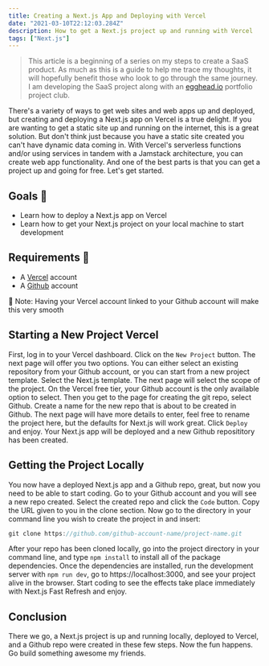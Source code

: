 ```yaml
---
title: Creating a Next.js App and Deploying with Vercel
date: "2021-03-10T22:12:03.284Z"
description: How to get a Next.js project up and running with Vercel  
tags: ["Next.js"]
---
```


> This article is a beginning of a series on my steps to create a SaaS product. As much as this is a guide to help me trace my thoughts, it will hopefully benefit those who look to go through the same journey. I am developing the SaaS project along with an [egghead.io](https://egghead.io/) portfolio project club.

There's a variety of ways to get web sites and web apps up and deployed, but creating and deploying a Next.js app on Vercel is a true delight. If you are wanting to get a static site up and running on the internet, this is a great solution. But don't think just because you have a static site created you can't have dynamic data coming in. With Vercel's serverless functions and/or using services in tandem with a Jamstack architecture, you can create web app functionality. And one of the best parts is that you can get a project up and going for free. Let's get started.

## Goals 🐳

- Learn how to deploy a Next.js app on Vercel
- Learn how to get your Next.js project on your local machine to start development

## Requirements 🦕

- A [Vercel](https://vercel.com/) account
- A [Github](https://github.com/) account

🙂 Note: Having your Vercel account linked to your Github account will make this very smooth

## Starting a New Project Vercel

First, log in to your Vercel dashboard. Click on the `New Project` button. The next page will offer you two options. You can either select an existing repository from your Github account, or you can start from a new project template. Select the Next.js template. The next page will select the scope of the project. On the Vercel free tier, your Github account is the only available option to select. Then you get to the page for creating the git repo, select Github. Create a name for the new repo that is about to be created in Github. The next page will have more details to enter, feel free to rename the project here, but the defaults for Next.js will work great. Click `Deploy` and enjoy. Your Next.js app will be deployed and a new Github reposititory has been created.

## Getting the Project Locally

You now have a deployed Next.js app and a Github repo, great, but now you need to be able to start coding. Go to your Github account and you will see a new repo created. Select the created repo and click the `Code` button. Copy the URL given to you in the clone section. Now go to the directory in your command line you wish to create the project in and insert:

```jsx
git clone https://github.com/github-account-name/project-name.git
```

After your repo has been cloned locally, go into the project directory in your command line, and type `npm install` to install all of the package dependencies. Once the dependencies are installed, run the development server with `npm run dev`, go to https://localhost:3000, and see your project alive in the browser. Start coding to see the effects take place immediately with Next.js Fast Refresh and enjoy.

## Conclusion

There we go, a Next.js project is up and running locally, deployed to Vercel, and a Github repo were created in these few steps. Now the fun happens. Go build something awesome my friends.
